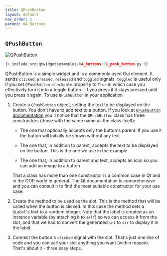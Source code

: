 ```yaml
---
title: QPushButton
layout: default
nav_order: 1
parent: 04 Buttons
---
```


## `QPushButton`

![QPushButton](/blog/images/qtwidgetsexamples/04_buttons/01_push_button.png)

```python
{% include src/qtwidgetsexamples/04_buttons/01_push_button.py %}
```

QPushButton is a simple widget and is a commonly used Gui element. It sends `clicked`, `pressed`, `released` and `toggled` signals. `toggled` is useful only if you set `QPushButton.checkable` property to `True` in which case you effectively turn it into a toggle button - if you press it it stays pressed until you press it again. To use `QPushButton` in your application

1. Create a `QPushButton` object, setting the text to be displayed on the button. You don't have to add text to a button. If you look at [`QPushButton` documentation](https://doc.qt.io/qt-6/qpushbutton.html) you'll notice that the `QPushButton` class has three constructors (those with the same name as the class itself):

    - The one that optionally accepts only the button's parent. If you use it the button will initially be shown without any text

    - The one that, in addition to parent, accepts the text to be displayed on the button. This is the one we use in the example

    - The one that, in addition to parent and text, accepts an icon so you can add an image to a button

    That a class has more than one constructor is a common case in Qt and in the OOP world in general. The Qt documentation is comprehensive and you can consult it to find the most suitable constructor for your use case.

2. Create the method to be used as the slot. This is the method that will be called when the button is clicked. In this case the method sets a `QLabel`'s text to a random integer. Note that the label is created as an instance variable (by attaching it to `self`) so we can access it from the slot, and that we had to convert the generated `int` to `str` to display it in the label.

3. Connect the button's `clicked` signal with the slot. That's just one line of code and you can call your slot anything you want (within reason). That's about it - three easy steps.